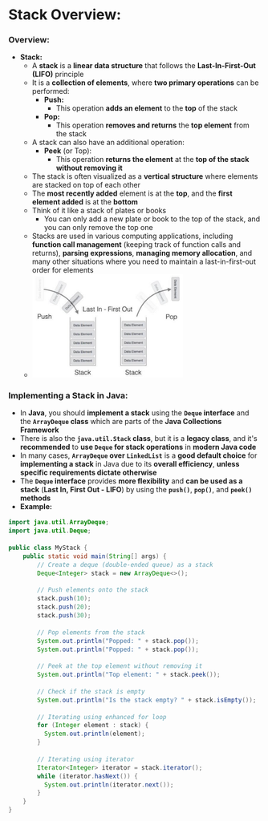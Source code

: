 # Stack Overview:

### Overview:
* **Stack:**
  * A **stack** is a **linear data structure** that follows the **Last-In-First-Out (LIFO)** principle
  * It is a **collection of elements**, where **two primary operations** can be performed:
    * **Push:**
      * This operation **adds an element** to the **top** of the stack
    * **Pop:**
      * This operation **removes and returns** the **top element** from the stack
  * A stack can also have an additional operation:
    * **Peek** (or Top):
      * This operation **returns the element** at the **top of the stack** **without removing it**
  * The stack is often visualized as a **vertical structure** where elements are stacked on top of each other
  * The **most recently added** element is at the **top**, and the **first element added** is at the **bottom**
  * Think of it like a stack of plates or books
    * You can only add a new plate or book to the top of the stack, and you can only remove the top one
  * Stacks are used in various computing applications, including **function call management** (keeping track of function 
    calls and returns), **parsing expressions**, **managing memory allocation**, and many other situations where you
    need to maintain a last-in-first-out order for elements
  * <img src="images/Stack_Diagram.png" width="300">

### Implementing a Stack in Java:
* In **Java**, you should **implement a stack** using the **`Deque` interface** and the **`ArrayDeque` class** which are 
  parts of the **Java Collections Framework**
* There is also the **`java.util.Stack` class**, but it is a **legacy class**, and it's **recommended** to **use `Deque` 
  for stack operations** in **modern Java code**
* In many cases, **`ArrayDeque` over `LinkedList`** is a **good default choice** for **implementing a stack** in Java 
  due to its **overall efficiency**, **unless specific requirements dictate otherwise**
* The **`Deque` interface** provides **more flexibility** and **can be used as a stack** (**Last In, First Out - LIFO**) 
  by using the **`push()`**, **`pop()`**, and **`peek()` methods**
* **Example:**
```java
import java.util.ArrayDeque;
import java.util.Deque;

public class MyStack {
    public static void main(String[] args) {
        // Create a deque (double-ended queue) as a stack
        Deque<Integer> stack = new ArrayDeque<>();

        // Push elements onto the stack
        stack.push(10);
        stack.push(20);
        stack.push(30);

        // Pop elements from the stack
        System.out.println("Popped: " + stack.pop());
        System.out.println("Popped: " + stack.pop());

        // Peek at the top element without removing it
        System.out.println("Top element: " + stack.peek());

        // Check if the stack is empty
        System.out.println("Is the stack empty? " + stack.isEmpty());

        // Iterating using enhanced for loop
        for (Integer element : stack) {
          System.out.println(element);
        }
  
        // Iterating using iterator
        Iterator<Integer> iterator = stack.iterator();
        while (iterator.hasNext()) {
          System.out.println(iterator.next());
        }
    }
}
```